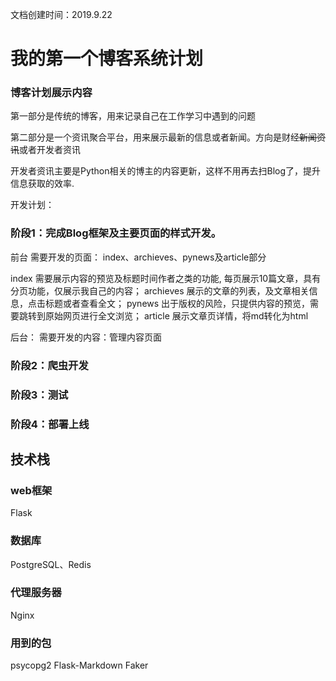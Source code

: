 文档创建时间：2019.9.22

# 我的第一个博客系统计划

### 博客计划展示内容
第一部分是传统的博客，用来记录自己在工作学习中遇到的问题

第二部分是一个资讯聚合平台，用来展示最新的信息或者新闻。方向是财经<del>新闻资讯</del>或者开发者资讯

开发者资讯主要是Python相关的博主的内容更新，这样不用再去扫Blog了，提升信息获取的效率.

开发计划：

###  阶段1：完成Blog框架及主要页面的样式开发。

前台
需要开发的页面： index、archieves、pynews及article部分

index 需要展示内容的预览及标题时间作者之类的功能, 每页展示10篇文章，具有分页功能，仅展示我自己的内容；
archieves 展示的文章的列表，及文章相关信息，点击标题或者查看全文；
pynews 出于版权的风险，只提供内容的预览，需要跳转到原始网页进行全文浏览；
article 展示文章页详情，将md转化为html

后台：
需要开发的内容：管理内容页面

### 阶段2：爬虫开发


### 阶段3：测试


### 阶段4：部署上线


## 技术栈
### web框架
Flask

### 数据库
PostgreSQL、Redis

### 代理服务器
Nginx

### 用到的包
psycopg2
Flask-Markdown
Faker

### 